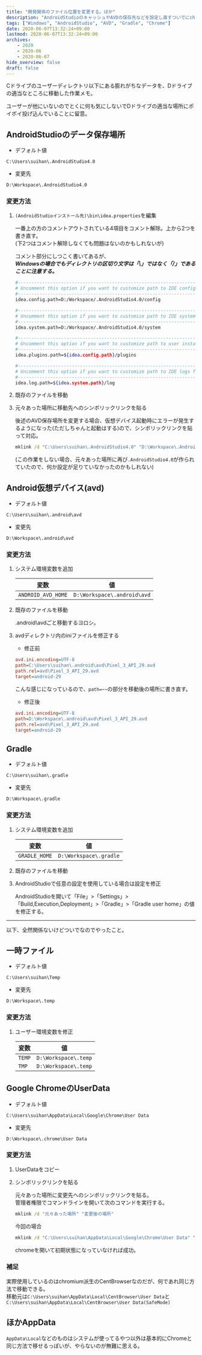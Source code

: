 ```yaml
---
title: "開発関係のファイル位置を変更する。ほか"
description: "AndroidStudioのキャッシュやAVDの保存先などを設定し直すついでにchromeのUserDataとかも移動した"
tags: ["Windows", "AndroidStudio", "AVD", "Gradle", "Chrome"]
date: 2020-06-07T13:32:24+09:00
lastmod: 2020-06-07T13:32:24+09:00
archives:
    - 2020
    - 2020-06
    - 2020-06-07
hide_overview: false
draft: false
---
```


Cドライブのユーザーディレクトリ以下にある膨れがちなデータを、Dドライブの適当なところに移動した作業メモ。

ユーザーが他にいないのでとくに何も気にしないでDドライブの適当な場所にポイポイ投げ込んでいることに留意。

## AndroidStudioのデータ保存場所

- デフォルト値

```C:\Users\suihan\.AndroidStudio4.0```

- 変更先

```D:\Workspace\.AndroidStudio4.0```

### 変更方法

1. ```(AndroidStudioインストール先)\bin\idea.properties```を編集

    一番上の方のコメントアウトされている4項目をコメント解除。上から2つを書き直す。  
    (下2つはコメント解除しなくても問題はないのかもしれないが)

    コメント部分にしつこく書いてあるが、  
    ***Windowsの場合でもディレクトリの区切り文字は「\」ではなく「/」であることに注意する。***

    ```bash {linenos=table, linenostart=5}
    #---------------------------------------------------------------------
    # Uncomment this option if you want to customize path to IDE config folder. Make sure you're using forward slashes.
    #---------------------------------------------------------------------
    idea.config.path=D:/Workspace/.AndroidStudio4.0/config

    #---------------------------------------------------------------------
    # Uncomment this option if you want to customize path to IDE system folder. Make sure you're using forward slashes.
    #---------------------------------------------------------------------
    idea.system.path=D:/Workspace/.AndroidStudio4.0/system

    #---------------------------------------------------------------------
    # Uncomment this option if you want to customize path to user installed plugins folder. Make sure you're using forward slashes.
    #---------------------------------------------------------------------
    idea.plugins.path=${idea.config.path}/plugins

    #---------------------------------------------------------------------
    # Uncomment this option if you want to customize path to IDE logs folder. Make sure you're using forward slashes.
    #---------------------------------------------------------------------
    idea.log.path=${idea.system.path}/log
    ```

2. 既存のファイルを移動

3. 元々あった場所に移動先へのシンボリックリンクを貼る

    後述のAVD保存場所を変更する場合、仮想デバイス起動時にエラーが発生するようになった(ただしちゃんと起動はする)ので、シンボリックリンクを貼って対応。

    ```cmd
    mklink /d "C:\Users\suihan\.AndroidStudio4.0" "D:\Workspace\.AndroidStudio4.0"
    ```

    (この作業をしない場合、元々あった場所に再び```.AndroidStudio4.0```が作られていたので、何か設定が足りていなかったのかもしれない)

## Android仮想デバイス(avd)

- デフォルト値

```C:\Users\suihan\.android\avd```

- 変更先

```D:\Workspace\.android\avd```

### 変更方法

1. システム環境変数を追加

    | 変数 | 値 |
    | ---- | ---- |
    |```ANDROID_AVD_HOME``` | ```D:\Workspace\.android\avd```|

2. 既存のファイルを移動

    .android\avdごと移動するヨロシ。

3. avdディレクトリ内のiniファイルを修正する

    - 修正前

    ```ini
    avd.ini.encoding=UTF-8
    path=C:\Users\suihan\.android\avd\Pixel_3_API_29.avd
    path.rel=avd\Pixel_3_API_29.avd
    target=android-29
    ```

    こんな感じになっているので、```path=~~```の部分を移動後の場所に書き直す。

    - 修正後

    ```ini
    avd.ini.encoding=UTF-8
    path=D:\Workspace\.android\avd\Pixel_3_API_29.avd
    path.rel=avd\Pixel_3_API_29.avd
    target=android-29
    ```

## Gradle

- デフォルト値

```C:\Users\suihan\.gradle```

- 変更先

```D:\Workspace\.gradle```

### 変更方法

1. システム環境変数を追加

    | 変数 | 値 |
    | ---- | ---- |
    |```GRADLE_HOME``` | ```D:\Workspace\.gradle```|

2. 既存のファイルを移動

3. AndroidStudioで任意の設定を使用している場合は設定を修正

    AndroidStudioを開いて「File」>「Settings」>「Build,Execution,Deployment」>「Gradle」>「Gradle user home」の値を修正する。

---

以下、全然関係ないけどついでなのでやったこと。

## 一時ファイル

- デフォルト値

```C:\Users\suihan\Temp```

- 変更先

```D:\Workspace\.temp```

### 変更方法

1. ユーザー環境変数を修正

    | 変数 | 値 |
    | ---- | ---- |
    |```TEMP``` | ```D:\Workspace\.temp```|
    |```TMP``` | ```D:\Workspace\.temp```|

## Google ChromeのUserData

- デフォルト値

```C:\Users\suihan\AppData\Local\Google\Chrome\User Data```

- 変更先

```D:\Workspace\.chrome\User Data```

### 変更方法

1. UserDataをコピー

2. シンボリックリンクを貼る

    元々あった場所に変更先へのシンボリックリンクを貼る。  
    管理者権限でコマンドラインを開いて次のコマンドを実行する。

    ```cmd
    mklink /d "元々あった場所" "変更後の場所"
    ```

    今回の場合

    ```cmd
    mklink /d "C:\Users\suihan\AppData\Local\Google\Chrome\User Data" "D:\Workspace\.chrome\User Data"
    ```

    chromeを開いて初期状態になっていなければ成功。

### 補足

実際使用しているのはchromium派生のCentBrowserなのだが、何であれ同じ方法で移動できる。  
移動元は```C:\Users\suihan\AppData\Local\CentBrowser\User Data```と```C:\Users\suihan\AppData\Local\CentBrowser\User Data(SafeMode)```

## ほかAppData

```AppData\Local```などのものはシステムが使ってるやつ以外は基本的にChromeと同じ方法で移せるっぽいが、やらないのが無難に思える。
